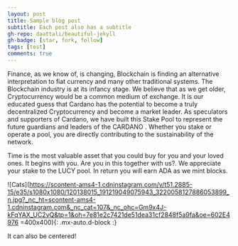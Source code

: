 ```yaml
---
layout: post
title: Sample blog post
subtitle: Each post also has a subtitle
gh-repo: daattali/beautiful-jekyll
gh-badge: [star, fork, follow]
tags: [test]
comments: true
---
```

Finance, as we know of, is changing, Blockchain is finding an alternative interpretation to fiat currency and many other traditional systems. The Blockchain industry is at its infancy stage. We believe that as we get older, Cryptocurrency would be a common medium of exchange. It is our educated guess that Cardano has the potential to become a truly decentralized Cryptocurrency and become a market leader. As speculators and supporters of Cardano, we have built this Stake Pool to represent the future guardians and leaders of the CARDANO . Whether you stake or operate a pool, you are directly contributing to the sustainability of the network. 

Time is the most valuable asset that you could buy for you and your loved ones. It begins with you. Are you in this together with us?. We appreciate your stake to the LUCY pool. In return you will earn ADA as we mint blocks.  



![Cats](https://scontent-ams4-1.cdninstagram.com/v/t51.2885-15/e35/s1080x1080/120138015_191219049075943_3220058127886053899_n.jpg?_nc_ht=scontent-ams4-1.cdninstagram.com&_nc_cat=107&_nc_ohc=Gm9x4J-kFqYAX_UC2vQ&tp=1&oh=7e81e2c7421de51dea31cf2848f5a9fa&oe=602E4976 =400x400){: .mx-auto.d-block :}

It can also be centered!


